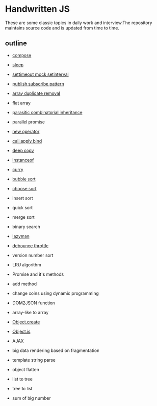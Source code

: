 # Handwritten JS

These are some classic topics in daily work and interview.The repository maintains source code and is updated from time to time.

## outline

- [compose](./src/compose.js)

- [sleep](./src/sleep.js)

- [settimeout mock setinterval](./src/settimeout-mock-setinterval.js)

- [publish subscribe pattern](./src/publish-subscribe.js)

- [array duplicate removal](./src/array-duplicate-removal.js)

- [flat array](./src/flat-array.js)

- [parasitic combinatorial inheritance](./src/parasitic-combinatorial-inheritance.js)

- parallel promise

- [new operator](./src/new-operator.js)

- [call apply bind](./src/call-apply-bind.js)

- [deep copy](./src/deep-copy.js)

- [instanceof](./src/instanceof.js)

- [curry](./src/curry.js)

- [bubble sort](./src/bubble-sort.js)

- [choose sort](./src/choose-sort.js)

- insert sort

- quick sort

- merge sort

- binary search

- [lazyman](./src/lazyman.js)

- [debounce throttle](./src/debounce-throttle.js)

- version number sort

- LRU algorithm

- Promise and it's methods

- add method

- change coins using dynamic programming

- DOM2JSON function

- array-like to array

- [Object.create](./src/object-create.js)

- [Object.is](./src/object-is.js)

- AJAX

- big data rendering based on fragmentation

- template string parse

- object flatten

- list to tree

- tree to list

- sum of big number
